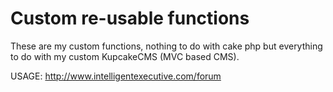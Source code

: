 Custom re-usable functions
===========

These are my custom functions, nothing to do with cake php but everything to do with my custom KupcakeCMS (MVC based CMS).


USAGE: http://www.intelligentexecutive.com/forum
